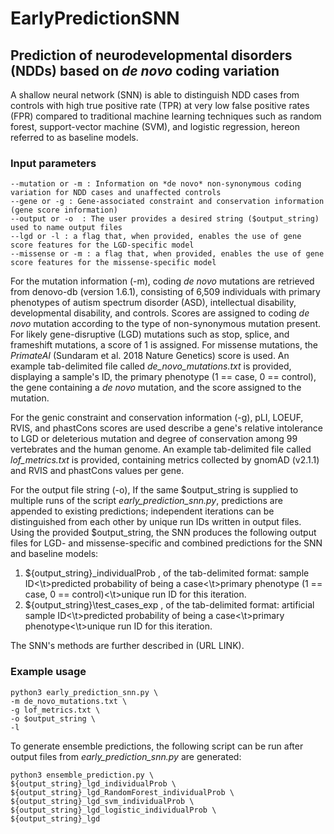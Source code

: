 # EarlyPredictionSNN
## Prediction of neurodevelopmental disorders (NDDs) based on *de novo* coding variation
A shallow neural network (SNN) is able to distinguish NDD cases from controls with high true positive rate (TPR) at very low false positive rates (FPR) compared to traditional machine learning techniques such as random forest, support-vector machine (SVM), and logistic regression, hereon referred to as baseline models.  <br />

### Input parameters <br />

```
--mutation or -m : Information on *de novo* non-synonymous coding variation for NDD cases and unaffected controls
--gene or -g : Gene-associated constraint and conservation information (gene score information)
--output or -o  : The user provides a desired string ($output_string) used to name output files
--lgd or -l : a flag that, when provided, enables the use of gene score features for the LGD-specific model
--missense or -m : a flag that, when provided, enables the use of gene score features for the missense-specific model
```

For the mutation information (-m), coding *de novo* mutations are retrieved from denovo-db (version 1.6.1), consisting of 6,509 individuals with primary phenotypes of autism spectrum disorder (ASD), intellectual disability, developmental disability, and controls. Scores are assigned to coding *de novo* mutation according to the type of non-synonymous mutation present. For likely gene-disruptive (LGD) mutations such as stop, splice, and frameshift mutations, a score of 1 is assigned. For missense mutations, the *PrimateAI* (Sundaram et al. 2018 Nature Genetics) score is used. An example tab-delimited file called *de_novo_mutations.txt* is provided, displaying a sample's ID, the primary phenotype (1 == case, 0 == control), the gene containing a *de novo* mutation, and the score assigned to the mutation. <br />

For the genic constraint and conservation information (-g), pLI, LOEUF, RVIS, and phastCons scores are used describe a gene's relative intolerance to LGD or deleterious mutation and degree of conservation among 99 vertebrates and the human genome. An example tab-delimited file called *lof_metrics.txt* is provided, containing metrics collected by gnomAD (v2.1.1) and RVIS and phastCons values per gene. <br />

For the output file string (-o), If the same $output_string is supplied to multiple runs of the script *early_prediction_snn.py*, predictions are appended to existing predictions; independent iterations can be distinguished from each other by unique run IDs written in output files. Using the provided $output_string, the SNN produces the following output files for LGD- and missense-specific and combined predictions for the SNN and baseline models: <br />
1. ${output_string}\_individualProb , of the tab-delimited format: sample ID<\t>predicted probability of being a case<\t>primary phenotype (1 == case, 0 == control)<\t>unique run ID for this iteration. <br />
2. ${output_string}\test_cases_exp , of the tab-delimited format:  artificial sample ID<\t>predicted probability of being a case<\t>primary phenotype<\t>unique run ID for this iteration. 

The SNN's methods are further described in (URL LINK).

### Example usage

```
python3 early_prediction_snn.py \
-m de_novo_mutations.txt \
-g lof_metrics.txt \
-o $output_string \
-l
```

To generate ensemble predictions, the following script can be run after output files from *early_prediction_snn.py* are generated: 

```
python3 ensemble_prediction.py \
${output_string}_lgd_individualProb \
${output_string}_lgd_RandomForest_individualProb \
${output_string}_lgd_svm_individualProb \
${output_string}_lgd_logistic_individualProb \
${output_string}_lgd
```


